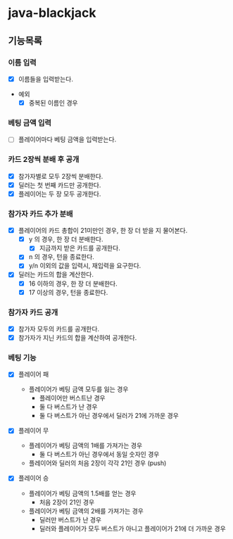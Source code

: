 # java-blackjack

## 기능목록

### 이름 입력

- [x] 이름들을 입력받는다.
- 예외
    - [x] 중복된 이름인 경우

### 베팅 금액 입력

- [ ] 플레이어마다 베팅 금액을 입력받는다.

### 카드 2장씩 분배 후 공개

- [X] 참가자별로 모두 2장씩 분배한다.
- [X] 딜러는 첫 번째 카드만 공개한다.
- [X] 플레이어는 두 장 모두 공개한다.

### 참가자 카드 추가 분배

- [x] 플레이어의 카드 총합이 21미만인 경우, 한 장 더 받을 지 물어본다.
    - [x] y 의 경우, 한 장 더 분배한다.
        - [x] 지금까지 받은 카드를 공개한다.
    - [x] n 의 경우, 턴을 종료한다.
    - [x] y/n 이외의 값을 입력시, 재입력을 요구한다.
- [x] 딜러는 카드의 합을 계산한다.
    - [x] 16 이하의 경우, 한 장 더 분배한다.
    - [x] 17 이상의 경우, 턴을 종료한다.

### 참가자 카드 공개

- [x] 참가자 모두의 카드를 공개한다.
- [x] 참가자가 지닌 카드의 합을 계산하여 공개한다.

### 베팅 기능

- [x] 플레이어 패
    - 플레이어가 베팅 금액 모두를 잃는 경우
        - 플레이어만 버스트난 경우
        - 둘 다 버스트가 난 경우
        - 둘 다 버스트가 아닌 경우에서 딜러가 21에 가까운 경우

- [x] 플레이어 무
    - 플레이어가 베팅 금액의 1배를 가져가는 경우
        - 둘 다 버스트가 아닌 경우에서 동일 숫자인 경우
    - 플레이어와 딜러의 처음 2장이 각각 21인 경우 (push)

- [x] 플레이어 승
    - 플레이어가 베팅 금액의 1.5배를 얻는 경우
        - 처음 2장이 21인 경우
    - 플레이어가 베팅 금액의 2배를 가져가는 경우
        - 딜러만 버스트가 난 경우
        - 딜러와 플레이어가 모두 버스트가 아니고 플레이어가 21에 더 가까운 경우
